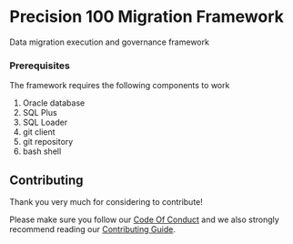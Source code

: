 # Precision 100 Migration Framework
Data migration execution and governance framework

### Prerequisites
The framework requires the following components to work

1) Oracle database
2) SQL Plus
3) SQL Loader
4) git client
5) git repository
6) bash shell

## Contributing
Thank you very much for considering to contribute!

Please make sure you follow our [Code Of Conduct](CODE_OF_CONDUCT.md) and we also strongly recommend reading our [Contributing Guide](CONTRIBUTING.md).


